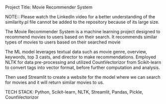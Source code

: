  Project Title: Movie Recommender System
 
NOTE:: Please watch the LinkedIn video for a better understanding of the similarity.pl file cannot be added to the repository because of its large size.

 
 The Movie Recommender System is a machine learning project designed to recommend movies to users based on their search.
 It recommends similar types of movies to users based on their searched movie 

 The ML model leverages textual data such as movie genre, overview, keywords, top 3 casts, and director to make recommendations. Employed 
 NLTK for data pre-processing and utilized CountVectorizor from Scikit-learn to convert tags into
 vector format, before further computation and analysis.

 Then used Streamlit to create a website for the model where we can search for movies and it will return similar movies to us.


 TECH STACK:  Python, Scikit-learn, NLTK, Streamlit, Pandas, Pickle, CountVectorizor
